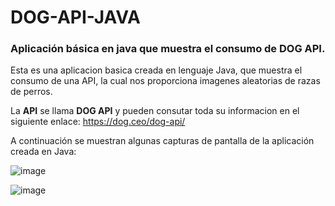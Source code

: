 # DOG-API-JAVA
### Aplicación básica en java que muestra el consumo de DOG API.

Esta es una aplicacion basica creada en lenguaje Java, que muestra el consumo de  una API, la cual nos proporciona imagenes aleatorias de razas de perros.

La <strong>API</strong> se llama <strong>DOG API</strong> y pueden consutar toda su informacion en el siguiente enlace: https://dog.ceo/dog-api/

A continuación se muestran algunas capturas de pantalla de la aplicación creada en Java:

![image](https://user-images.githubusercontent.com/22751324/82137797-c44bec80-97e0-11ea-905f-d02c6ab82f4a.png)

![image](https://user-images.githubusercontent.com/22751324/82137838-0d03a580-97e1-11ea-97dd-bb886837140d.png)


